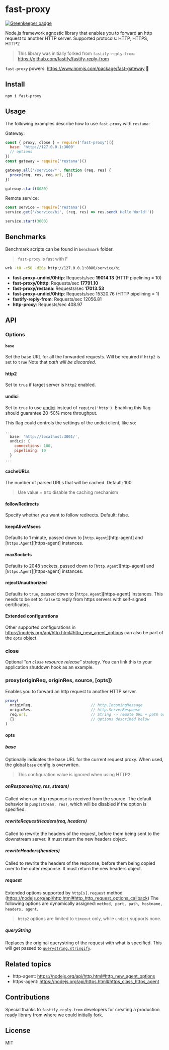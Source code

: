 # fast-proxy

[![Greenkeeper badge](https://badges.greenkeeper.io/fastify/fast-proxy.svg)](https://greenkeeper.io/)

Node.js framework agnostic library that enables you to forward an http request to another HTTP server. 
Supported protocols: HTTP, HTTPS, HTTP2

> This library was initially forked from `fastify-reply-from`: https://github.com/fastify/fastify-reply-from

`fast-proxy` powers: https://www.npmjs.com/package/fast-gateway 🚀 
## Install
```
npm i fast-proxy
```

## Usage
The following examples describe how to use `fast-proxy` with `restana`:

Gateway:
```js
const { proxy, close } = require('fast-proxy')({
  base: 'http://127.0.0.1:3000'
  // options
})
const gateway = require('restana')()

gateway.all('/service/*', function (req, res) {
  proxy(req, res, req.url, {})
})

gateway.start(8080)
```

Remote service:
```js
const service = require('restana')()
service.get('/service/hi', (req, res) => res.send('Hello World!'))

service.start(3000)
```
## Benchmarks
Benchmark scripts can be found in `benchmark` folder.
> `fast-proxy` is fast with F
```bash
wrk -t8 -c50 -d20s http://127.0.0.1:8080/service/hi
```
- **fast-proxy-undici/0http**: Requests/sec **19014.13** (HTTP pipelining = 10)
- **fast-proxy/0http**: Requests/sec **17791.10**
- **fast-proxy/restana**: Requests/sec **17013.53**
- **fast-proxy-undici/0http**: Requests/sec 15320.76 (HTTP pipelining = 1)
- **fastify-reply-from**: Requests/sec 12056.81
- **http-proxy**: Requests/sec 408.97

## API

### Options
#### `base`
Set the base URL for all the forwarded requests. Will be required if `http2` is set to `true`
Note that _path will be discarded_.

#### http2
Set to `true` if target server is `http2` enabled.

#### undici
Set to `true` to use [undici](https://github.com/mcollina/undici)
instead of `require('http')`. Enabling this flag should guarantee
20-50% more throughput.

This flag could controls the settings of the undici client, like so:

```js
...
  base: 'http://localhost:3001/',
  undici: {
    connections: 100,
    pipelining: 10
  }
...
```

#### cacheURLs
The number of parsed URLs that will be cached. Default: 100.
> Use value = `0` to disable the caching mechanism

#### followRedirects
Specify whether you want to follow redirects. Default: false.

#### keepAliveMsecs
Defaults to 1 minute, passed down to [`http.Agent`][http-agent] and
[`https.Agent`][https-agent] instances.

#### maxSockets
Defaults to 2048 sockets, passed down to [`http.Agent`][http-agent] and
[`https.Agent`][https-agent] instances.

#### rejectUnauthorized
Defaults to `true`, passed down to [`https.Agent`][https-agent] instances.
This needs to be set to `false` to reply from https servers with
self-signed certificates.

#### Extended configurations
Other supported configurations in https://nodejs.org/api/http.html#http_new_agent_options can also be part of the `opts` object.

### close
Optional _"on `close` resource release"_ strategy. You can link this to your application shutdown hook as an example.

### proxy(originReq, originRes, source, [opts])
Enables you to forward an http request to another HTTP server.
```js
proxy(
  originReq,                          // http.IncomingMessage 
  originRes,                          // http.ServerResponse
  req.url,                            // String -> remote URL + path or path if base was set
  {}                                  // Options described below
)
```
#### opts

##### base
Optionally indicates the base URL for the current request proxy. When used, the global `base` config is overwriten.  
> This configuration value is ignored when using HTTP2.

##### onResponse(req, res, stream)
Called when an http response is received from the source.
The default behavior is `pump(stream, res)`, which will be disabled if the
option is specified.

##### rewriteRequestHeaders(req, headers)
Called to rewrite the headers of the request, before them being sent to the downstream server. 
It must return the new headers object.

##### rewriteHeaders(headers)
Called to rewrite the headers of the response, before them being copied
over to the outer response.
It must return the new headers object.

##### request
Extended options supported by `http[s].request` method (https://nodejs.org/api/http.html#http_http_request_options_callback)
The following options are dynamically assigned: `method, port, path, hostname, headers, agent`.  

> `http2` options are limited to `timeout` only, while `undici` supports none.

##### queryString
Replaces the original querystring of the request with what is specified.
This will get passed to
[`querystring.stringify`](https://nodejs.org/api/querystring.html#querystring_querystring_stringify_obj_sep_eq_options).

## Related topics
- http-agent: https://nodejs.org/api/http.html#http_new_agent_options
- https-agent: https://nodejs.org/api/https.html#https_class_https_agent

## Contributions 
Special thanks to `fastify-reply-from` developers for creating a production ready library from where we could initially fork.

## License
MIT